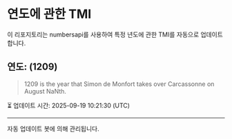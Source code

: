 
# 연도에 관한 TMI

이 리포지토리는 numbersapi를 사용하여 특정 년도에 관한 TMI를 자동으로 업데이트합니다.

## 연도: (1209)
> 1209 is the year that Simon de Monfort takes over Carcassonne on August NaNth.

⏳ 업데이트 시간: 2025-09-19 10:21:30 (UTC)

---
자동 업데이트 봇에 의해 관리됩니다.
